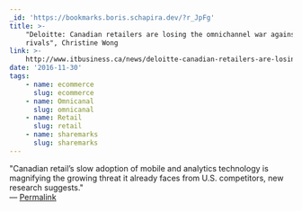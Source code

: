 ```yaml
---
_id: 'https://bookmarks.boris.schapira.dev/?r_JpFg'
title: >-
    "Deloitte: Canadian retailers are losing the omnichannel war against U.S.
    rivals", Christine Wong
link: >-
    http://www.itbusiness.ca/news/deloitte-canadian-retailers-are-losing-the-omnichannel-war-against-u-s-rivals/83654
date: '2016-11-30'
tags:
    - name: ecommerce
      slug: ecommerce
    - name: Omnicanal
      slug: omnicanal
    - name: Retail
      slug: retail
    - name: sharemarks
      slug: sharemarks
---
```


&quot;Canadian retail’s slow adoption of mobile and analytics technology is
magnifying the growing threat it already faces from U.S. competitors, new
research suggests.&quot; <br>&#8212;
<a href="https://bookmarks.boris.schapira.dev/?r_JpFg" title="Permalink">Permalink</a>
